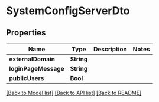 # SystemConfigServerDto

## Properties
Name | Type | Description | Notes
------------ | ------------- | ------------- | -------------
**externalDomain** | **String** |  | 
**loginPageMessage** | **String** |  | 
**publicUsers** | **Bool** |  | 

[[Back to Model list]](../README.md#documentation-for-models) [[Back to API list]](../README.md#documentation-for-api-endpoints) [[Back to README]](../README.md)


